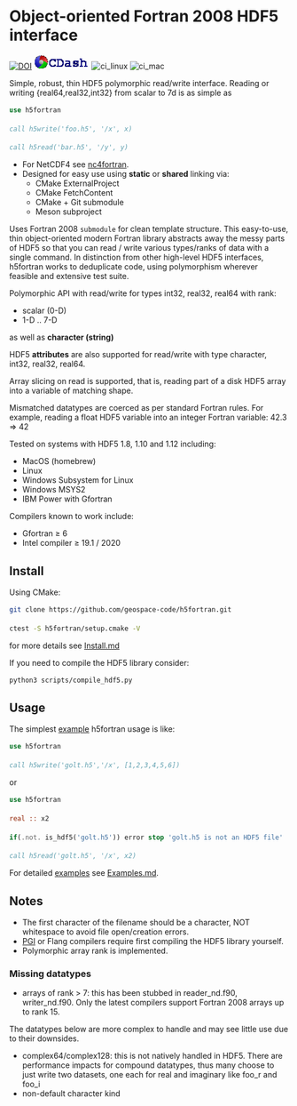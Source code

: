 # Object-oriented Fortran 2008 HDF5 interface

[![DOI](https://zenodo.org/badge/128736984.svg)](https://zenodo.org/badge/latestdoi/128736984)
[![CDash](./archive/cdash.png)](https://my.cdash.org/index.php?project=h5fortran)
![ci_linux](https://github.com/geospace-code/h5fortran/workflows/ci_linux/badge.svg)
![ci_mac](https://github.com/geospace-code/h5fortran/workflows/ci_mac/badge.svg)

Simple, robust, thin HDF5 polymorphic read/write interface.
Reading or writing {real64,real32,int32} from scalar to 7d is as simple as

```fortran
use h5fortran

call h5write('foo.h5', '/x', x)

call h5read('bar.h5', '/y', y)
```

* For NetCDF4 see [nc4fortran](https://github.com/geospace-code/nc4fortran/).
* Designed for easy use using **static** or **shared** linking via:
  * CMake ExternalProject
  * CMake FetchContent
  * CMake + Git submodule
  * Meson subproject

Uses Fortran 2008 `submodule` for clean template structure.
This easy-to-use, thin object-oriented modern Fortran library abstracts away the messy parts of HDF5 so that you can read / write various types/ranks of data with a single command.
In distinction from other high-level HDF5 interfaces, h5fortran works to deduplicate code, using polymorphism wherever feasible and extensive test suite.

Polymorphic API with read/write for types int32, real32, real64 with rank:

* scalar (0-D)
* 1-D .. 7-D

as well as **character (string)**

HDF5 **attributes** are also supported for read/write with type character, int32, real32, real64.

Array slicing on read is supported, that is, reading part of a disk HDF5 array into a variable of matching shape.

Mismatched datatypes are coerced as per standard Fortran rules.
For example, reading a float HDF5 variable into an integer Fortran variable:  42.3 => 42

Tested on systems with HDF5 1.8, 1.10 and 1.12 including:

* MacOS (homebrew)
* Linux
* Windows Subsystem for Linux
* Windows MSYS2
* IBM Power with Gfortran

Compilers known to work include:

* Gfortran &ge; 6
* Intel compiler &ge; 19.1 / 2020

## Install

Using CMake:

```sh
git clone https://github.com/geospace-code/h5fortran.git

ctest -S h5fortran/setup.cmake -V
```

for more details see [Install.md](./Install.md)

If you need to compile the HDF5 library consider:

```sh
python3 scripts/compile_hdf5.py
```

## Usage

The simplest [example](./Examples/) h5fortran usage is like:

```fortran
use h5fortran

call h5write('golt.h5','/x', [1,2,3,4,5,6])
```

or

```fortran
use h5fortran

real :: x2

if(.not. is_hdf5('golt.h5')) error stop 'golt.h5 is not an HDF5 file'

call h5read('golt.h5', '/x', x2)
```

For detailed [examples](./Examples/) see [Examples.md](./Examples.md).

## Notes

* The first character of the filename should be a character, NOT whitespace to avoid file open/creation errors.
* [PGI](https://www.fluidnumerics.com/resources/building-hdf5-with-pgi) or Flang compilers require first compiling the HDF5 library yourself.
* Polymorphic array rank is implemented.

### Missing datatypes

* arrays of rank > 7: this has been stubbed in reader_nd.f90, writer_nd.f90. Only the latest compilers support Fortran 2008 arrays up to rank 15.

The datatypes below are more complex to handle and may see little use due to their downsides.

* complex64/complex128: this is not natively handled in HDF5. There are performance impacts for compound datatypes, thus many choose to just write two datasets, one each for real and imaginary like foo_r and foo_i
* non-default character kind
